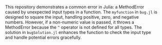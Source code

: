 This repository demonstrates a common error in Julia: a MethodError caused by unexpected input types in a function. The `myfunction` in `bug.jl` is designed to square the input, handling positive, zero, and negative numbers. However, if a non-numeric value is passed, it throws a MethodError because the `^` operator is not defined for all types.  The solution in `bugSolution.jl` enhances the function to check the input type and handle potential errors gracefully.